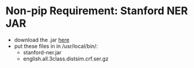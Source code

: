 # Non-pip Requirement:  Stanford NER JAR

  - download the .jar [here](https://nlp.stanford.edu/software/CRF-NER.shtml#Download)
  - put these files in in /usr/local/bin/:
    - stanford-ner.jar
    - english.all.3class.distsim.crf.ser.gz
